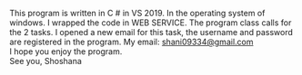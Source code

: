 ﻿

This program is written in C # in VS 2019. 
In the operating system of windows. 
I wrapped the code in WEB SERVICE. 
The program class calls for the 2 tasks. 
I opened a new email for this task, the username and password are registered in the program. 
My email: shani09334@gmail.com  
I hope you enjoy the program.  
See you, 
Shoshana 
